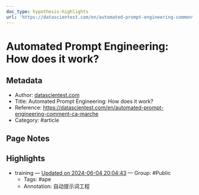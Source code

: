 ```yaml
---
doc_type: hypothesis-highlights
url: 'https://datascientest.com/en/automated-prompt-engineering-comment-ca-marche'
---
```


# Automated Prompt Engineering: How does it work?

## Metadata
- Author: [datascientest.com]()
- Title: Automated Prompt Engineering: How does it work?
- Reference: https://datascientest.com/en/automated-prompt-engineering-comment-ca-marche
- Category: #article

## Page Notes
## Highlights
- training — [Updated on 2024-06-04 20:04:43](https://hyp.is/oOn2LiJqEe-hPhOCw7ykXQ/datascientest.com/en/automated-prompt-engineering-comment-ca-marche) — Group: #Public
    - Tags:  #ape 
    - Annotation: 自动提示词工程


